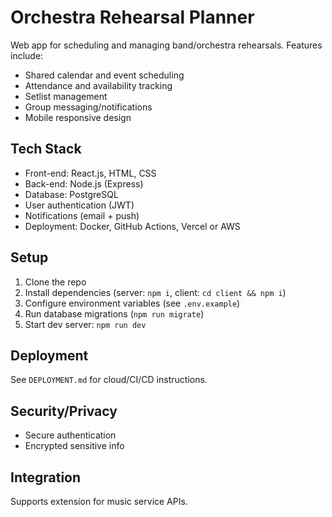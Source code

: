 # Orchestra Rehearsal Planner

Web app for scheduling and managing band/orchestra rehearsals. Features include:
- Shared calendar and event scheduling
- Attendance and availability tracking
- Setlist management
- Group messaging/notifications
- Mobile responsive design

## Tech Stack
- Front-end: React.js, HTML, CSS
- Back-end: Node.js (Express)
- Database: PostgreSQL
- User authentication (JWT)
- Notifications (email + push)
- Deployment: Docker, GitHub Actions, Vercel or AWS

## Setup
1. Clone the repo
2. Install dependencies (server: `npm i`, client: `cd client && npm i`)
3. Configure environment variables (see `.env.example`)
4. Run database migrations (`npm run migrate`)
5. Start dev server: `npm run dev`

## Deployment
See `DEPLOYMENT.md` for cloud/CI/CD instructions.

## Security/Privacy
- Secure authentication
- Encrypted sensitive info

## Integration
Supports extension for music service APIs.